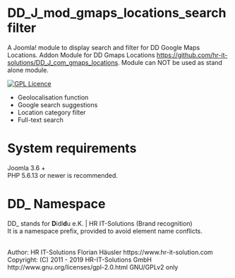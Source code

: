 # DD_J_mod_gmaps_locations_searchfilter
A Joomla! module to display search and filter for DD Google Maps Locations. Addon Module for DD Gmaps Locations https://github.com/hr-it-solutions/DD_J_com_gmaps_locations. Module can NOT be used as stand alone module. 

[![GPL Licence](https://badges.frapsoft.com/os/gpl/gpl.png?v=102)](https://opensource.org/licenses/GPL-2.0/)

- Geolocalisation function
- Google search suggestions
- Location category filter
- Full-text search

# System requirements
Joomla 3.6 +                                                                                <br>
PHP 5.6.13 or newer is recommended.

# DD_ Namespace
DD_ stands for  **D**idl**d**u e.K. | HR IT-Solutions (Brand recognition)                   <br>
It is a namespace prefix, provided to avoid element name conflicts.

<br>
Author: HR IT-Solutions Florian Häusler https://www.hr-it-solution.com                      <br>
Copyright: (C) 2011 - 2019 HR-IT-Solutions GmbH                                    <br>
http://www.gnu.org/licenses/gpl-2.0.html GNU/GPLv2 only
